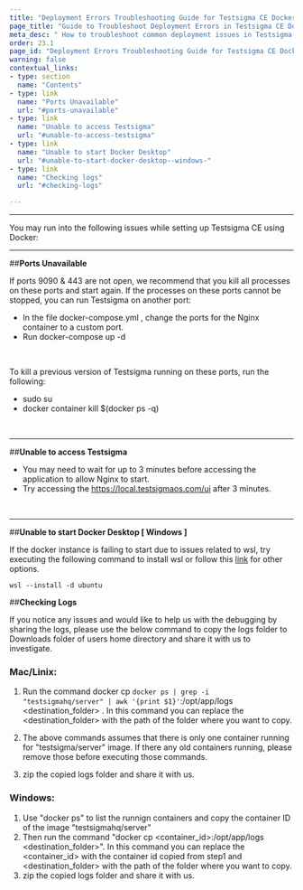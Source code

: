 ```yaml
---
title: "Deployment Errors Troubleshooting Guide for Testsigma CE Docker"
page_title: "Guide to Troubleshoot Deployment Errors in Testsigma CE Docker"
meta_desc: " How to troubleshoot common deployment issues in Testsigma CE setup using Docker."
order: 23.1
page_id: "Deployment Errors Troubleshooting Guide for Testsigma CE Docker"
warning: false
contextual_links:
- type: section
  name: "Contents"
- type: link
  name: "Ports Unavailable"
  url: "#ports-unavailable"
- type: link
  name: "Unable to access Testsigma"
  url: "#unable-to-access-testsigma"
- type: link
  name: "Unable to start Docker Desktop"
  url: "#unable-to-start-docker-desktop--windows-"
- type: link
  name: "Checking logs"
  url: "#checking-logs"

---
```


---

You may run into the following issues while setting up Testsigma CE using Docker:

---
##**Ports Unavailable**

If ports 9090 & 443 are not open, we recommend that you kill all processes on these ports and start again. If the processes on these ports cannot be stopped, you can run Testsigma on another port:

* In the file docker-compose.yml , change the ports for the Nginx container to a custom port.
* Run docker-compose up -d

<br>

To kill a previous version of Testsigma running on these ports, run the following:<br>
* sudo su
* docker container kill $(docker ps -q)

<br>

---
##**Unable to access Testsigma**

* You may need to wait for up to 3 minutes before accessing the application to allow Nginx to start.
* Try accessing the https://local.testsigmaos.com/ui after 3 minutes.

<br>

---
##**Unable to start Docker Desktop [ Windows ]**

If the docker instance is failing to start due to issues related to wsl, try executing the following command to install wsl or follow this [link](https://docs.docker.com/desktop/windows/wsl/) for other options.

```wsl --install -d ubuntu```

##**Checking Logs**

If you notice any issues and would like to help us with the debugging by sharing the logs, please use the below command to copy the logs folder to Downloads folder of users home directory and share it with us to investigate.

### Mac/Linix:
  1. Run the command
docker cp `docker ps | grep -i "testsigmahq/server" | awk '{print $1}'`:/opt/app/logs <destination_folder>
. In this command you can replace the <destination_folder> with the path of the folder where you want to copy.
  
  2. The above commands assumes that there is only one container running for "testsigma/server" image. If there any old containers running, please remove those before executing those commands.
  3. zip the copied logs folder and share it with us.

### Windows:
  1. Use "docker ps" to list the runnign containers and copy the container ID of the image "testsigmahq/server"
  2. Then run the command "docker cp <container_id>:/opt/app/logs <destination_folder>". In this command you can replace the <container_id> with the container id copied from step1 and <destination_folder> with the path of the folder where you want to copy.
  3. zip the copied logs folder and share it with us.
